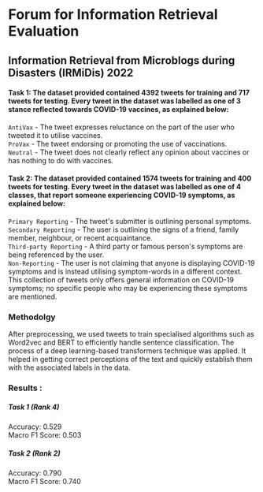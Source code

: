 # Forum for Information Retrieval Evaluation

## Information Retrieval from Microblogs during Disasters (IRMiDis) 2022

#### Task 1: The dataset provided contained 4392 tweets for training and 717 tweets for testing. Every tweet in the dataset was labelled as one of 3 stance reflected towards COVID-19 vaccines, as explained below: <br>
`AntiVax` - The tweet expresses reluctance on the part of the user who tweeted it to utilise vaccines. <br>
`ProVax` - The tweet endorsing or promoting the use of vaccinations. <br>
`Neutral` - The tweet does not clearly reflect any opinion about vaccines or has nothing to do with vaccines. <br>

#### Task 2: The dataset provided contained 1574 tweets for training and 400 tweets for testing. Every tweet in the dataset was labelled as one of 4 classes, that report someone experiencing COVID-19 symptoms, as explained below: <br>
`Primary Reporting` - The tweet's submitter is outlining personal symptoms. <br>
`Secondary Reporting` - The user is outlining the signs of a friend, family member, neighbour, or recent acquaintance. <br>
`Third-party Reporting` - A third party or famous person's symptoms are being referenced by the user. <br>
`Non-Reporting` - The user is not claiming that anyone is displaying COVID-19 symptoms and is instead utilising symptom-words in a different context. This collection of tweets only offers general information on COVID-19 symptoms; no specific people who may be experiencing these symptoms are mentioned. <br>


### Methodolgy
After preprocessing, we used tweets to train specialised algorithms such as Word2vec and BERT to efficiently handle sentence classification. The process of a deep learning-based transformers technique was applied. It helped in getting correct perceptions of the text and quickly establish them with the associated labels in the data. 

### Results :

##### Task 1 (Rank 4)
Accuracy: 0.529 <br>
Macro F1 Score:  0.503 <br>

##### Task 2 (Rank 2)
Accuracy:  0.790 <br>
Macro F1 Score:  0.740
